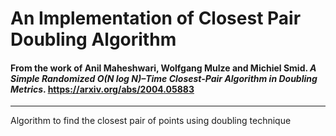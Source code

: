 # An Implementation of Closest Pair Doubling Algorithm

#### From the work of Anil Maheshwari, Wolfgang Mulze and Michiel Smid. *A Simple Randomized O(N log N)–Time Closest-Pair Algorithm in Doubling Metrics*. https://arxiv.org/abs/2004.05883

- - - - 

Algorithm to find the closest pair of points using doubling technique
